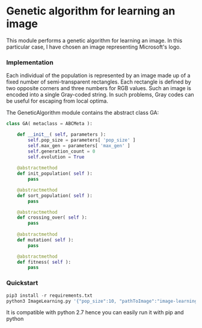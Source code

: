 # Genetic algorithm for learning an image

This module performs a genetic algorithm for learning an image.
In this particular case, I have chosen an image representing Microsoft's logo. 

### Implementation 

Each individual of the population is represented by an image made up of a fixed number of semi-transparent rectangles.
Each rectangle is defined by two opposite corners and three numbers for RGB values.
Such an image is encoded into a single Gray-coded string.
In such problems, Gray codes can be useful for escaping from local optima.

The GeneticAlgorithm module contains the abstract class GA:
```python
class GA( metaclass = ABCMeta ):

    def __init__( self, parameters ):
        self.pop_size = parameters[ 'pop_size' ]
        self.max_gen = parameters[ 'max_gen' ] 
        self.generation_count = 0
        self.evolution = True
        
    @abstractmethod
    def init_population( self ):
        pass

    @abstractmethod
    def sort_population( self ):
        pass

    @abstractmethod
    def crossing_over( self ):
        pass
    
    @abstractmethod
    def mutation( self ):
        pass

    @abstractmethod
    def fitness( self ):
        pass
```

### Quickstart

```python
pip3 install -r requirements.txt
python3 ImageLearning.py '{"pop_size":10, "pathToImage":"image-learning/Microsoft.jpg", "max_gen":100000}'
```
It is compatible with python 2.7 hence you can easily run it with pip and python
